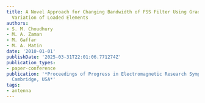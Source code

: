 ```yaml
---
title: A Novel Approach for Changing Bandwidth of FSS Filter Using Gradual Circumferential
  Variation of Loaded Elements
authors:
- S. M. Choudhury
- M. A. Zaman
- M. Gaffar
- M. A. Matin
date: '2010-01-01'
publishDate: '2025-03-31T22:01:06.771274Z'
publication_types:
- paper-conference
publication: '*Proceedings of Progress in Electromagnetic Research Symposium PIERS,
  Cambridge, USA*'
tags:
- antenna
---
```

